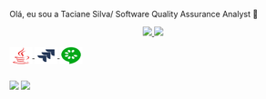 Olá, eu sou a Taciane Silva/ Software Quality Assurance Analyst 💭

<div align="center">
  <a href="https://github.com/tacianesilva">
  <img height="180em" src="https://github-readme-stats.vercel.app/api?username=TacianeSilva&show_icons=true&theme=dracula&include_all_commits=true&count_private=true"/>
  <img height="180em" src="https://github-readme-stats.vercel.app/api/top-langs/?username=TacianeSilva&layout=compact&langs_count=7&theme=dracula"/>
</div>

<div style="display: inline_block"><br>
  <img align="center" alt="Taci-Ja" height="30" width="40" src="https://raw.githubusercontent.com/devicons/devicon/master/icons/java/java-plain.svg">
  <img align="center" alt="Taci-Jr" height="30" width="40" src="https://raw.githubusercontent.com/devicons/devicon/master/icons/jira/jira-plain.svg">
<img align="center" alt="Taci-Cu" height="30" width="40" src="https://raw.githubusercontent.com/devicons/devicon/master/icons/cucumber/cucumber-plain.svg">
</div>

  ##
  
  <div> 
 
  <a href="https://www.linkedin.com/in/taciane-maria-b10705229/" target="_blank"><img src="https://img.shields.io/badge/-LinkedIn-%230077B5?style=for-the-badge&logo=linkedin&logoColor=white" target="_blank"></a>
   <a href = "mailto:silva.taciane1992.gmail.com"><img src="https://img.shields.io/badge/-Gmail-%23333?style=for-the-badge&logo=gmail&logoColor=white" target="_blank"></a>
 
 
</div>
